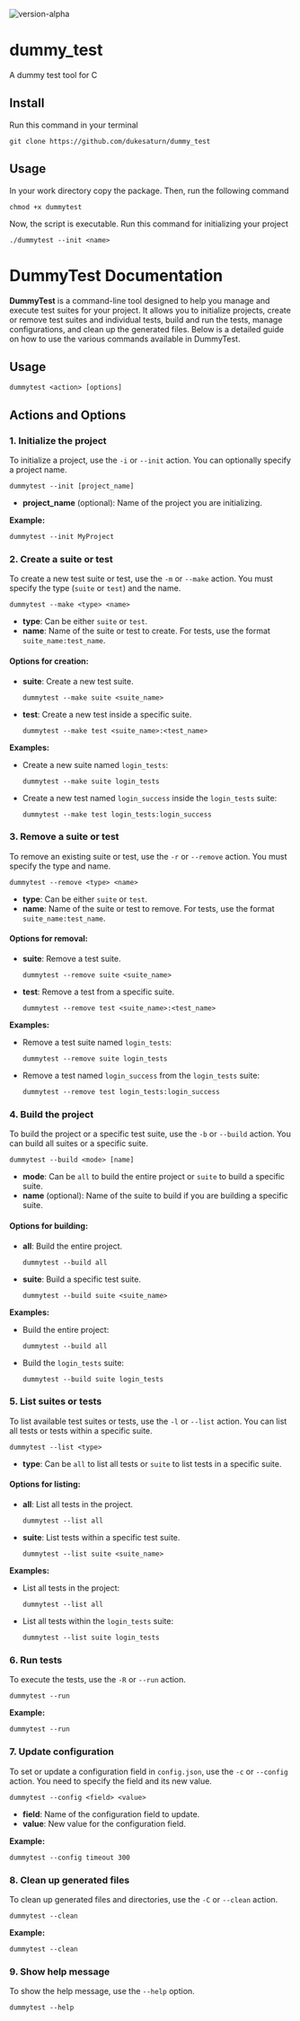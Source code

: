 ![version-alpha](https://img.shields.io/badge/version-alpha-orange)
# dummy_test
A dummy test tool for C

## Install

Run this command in your terminal
```code
git clone https://github.com/dukesaturn/dummy_test
```

## Usage 
In your work directory copy the package. 
Then, run the following command
```
chmod +x dummytest
```
Now, the script is executable.
Run this command for initializing your project

```
./dummytest --init <name>
```

# DummyTest Documentation

**DummyTest** is a command-line tool designed to help you manage and execute test suites for your project. It allows you to initialize projects, create or remove test suites and individual tests, build and run the tests, manage configurations, and clean up the generated files. Below is a detailed guide on how to use the various commands available in DummyTest.

## Usage

`dummytest <action> [options]`

## Actions and Options

### 1. Initialize the project
To initialize a project, use the `-i` or `--init` action. You can optionally specify a project name.

`dummytest --init [project_name]`

- **project_name** (optional): Name of the project you are initializing.

**Example:**

`dummytest --init MyProject`

### 2. Create a suite or test
To create a new test suite or test, use the `-m` or `--make` action. You must specify the type (`suite` or `test`) and the name.

`dummytest --make <type> <name>`

- **type**: Can be either `suite` or `test`.
- **name**: Name of the suite or test to create. For tests, use the format `suite_name:test_name`.

#### Options for creation:
- **suite**: Create a new test suite.

  `dummytest --make suite <suite_name>`

- **test**: Create a new test inside a specific suite.

  `dummytest --make test <suite_name>:<test_name>`

**Examples:**
- Create a new suite named `login_tests`:

  `dummytest --make suite login_tests`

- Create a new test named `login_success` inside the `login_tests` suite:

  `dummytest --make test login_tests:login_success`

### 3. Remove a suite or test
To remove an existing suite or test, use the `-r` or `--remove` action. You must specify the type and name.

`dummytest --remove <type> <name>`

- **type**: Can be either `suite` or `test`.
- **name**: Name of the suite or test to remove. For tests, use the format `suite_name:test_name`.

#### Options for removal:
- **suite**: Remove a test suite.

  `dummytest --remove suite <suite_name>`

- **test**: Remove a test from a specific suite.

  `dummytest --remove test <suite_name>:<test_name>`

**Examples:**
- Remove a test suite named `login_tests`:

  `dummytest --remove suite login_tests`

- Remove a test named `login_success` from the `login_tests` suite:

  `dummytest --remove test login_tests:login_success`

### 4. Build the project
To build the project or a specific test suite, use the `-b` or `--build` action. You can build all suites or a specific suite.

`dummytest --build <mode> [name]`

- **mode**: Can be `all` to build the entire project or `suite` to build a specific suite.
- **name** (optional): Name of the suite to build if you are building a specific suite.

#### Options for building:
- **all**: Build the entire project.

  `dummytest --build all`

- **suite**: Build a specific test suite.

  `dummytest --build suite <suite_name>`

**Examples:**
- Build the entire project:

  `dummytest --build all`

- Build the `login_tests` suite:

  `dummytest --build suite login_tests`

### 5. List suites or tests
To list available test suites or tests, use the `-l` or `--list` action. You can list all tests or tests within a specific suite.

`dummytest --list <type>`

- **type**: Can be `all` to list all tests or `suite` to list tests in a specific suite.

#### Options for listing:
- **all**: List all tests in the project.

  `dummytest --list all`

- **suite**: List tests within a specific test suite.

  `dummytest --list suite <suite_name>`

**Examples:**
- List all tests in the project:

  `dummytest --list all`

- List all tests within the `login_tests` suite:

  `dummytest --list suite login_tests`

### 6. Run tests
To execute the tests, use the `-R` or `--run` action.

`dummytest --run`

**Example:**

`dummytest --run`

### 7. Update configuration
To set or update a configuration field in `config.json`, use the `-c` or `--config` action. You need to specify the field and its new value.

`dummytest --config <field> <value>`

- **field**: Name of the configuration field to update.
- **value**: New value for the configuration field.

**Example:**

`dummytest --config timeout 300`

### 8. Clean up generated files
To clean up generated files and directories, use the `-C` or `--clean` action.

`dummytest --clean`

**Example:**

`dummytest --clean`

### 9. Show help message
To show the help message, use the `--help` option.

`dummytest --help`

